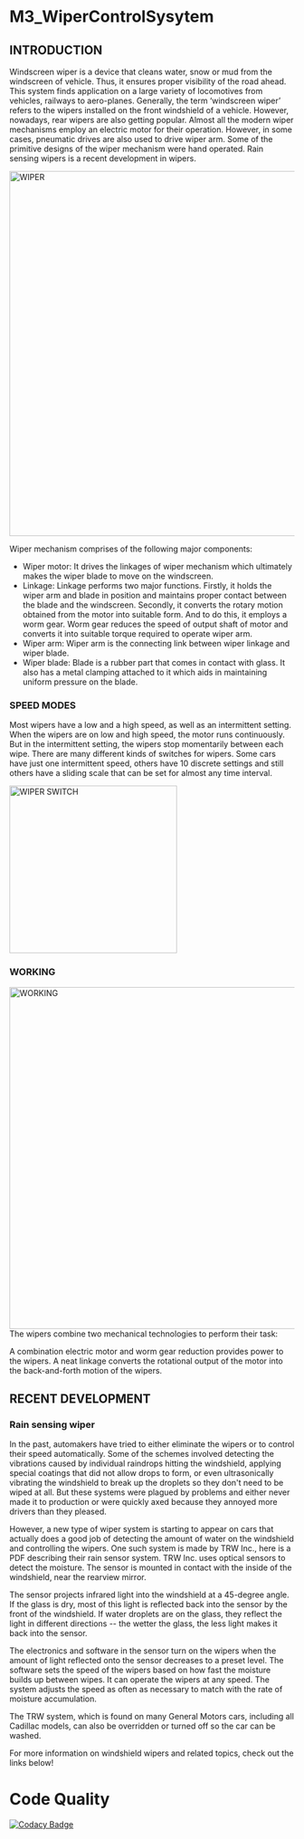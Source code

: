 # M3_WiperControlSysytem

## INTRODUCTION

 Windscreen wiper is a device that cleans water, snow or mud from the windscreen of vehicle. Thus, it ensures proper visibility of the road ahead.  This system finds application on a large variety of locomotives from vehicles, railways to aero-planes. Generally, the term ‘windscreen wiper’ refers to the wipers installed on the front windshield of a vehicle. However, nowadays, rear wipers are also getting popular.
 Almost all the modern wiper mechanisms employ an electric motor for their operation. However, in some cases, pneumatic drives are also used to drive wiper arm. Some of the primitive designs of the wiper mechanism were hand operated. Rain sensing wipers is a recent development in wipers.

<img width="645" alt="WIPER" src="https://user-images.githubusercontent.com/101088188/168420022-01828dac-fee8-4396-a9a0-523add19c3bc.png">


 Wiper mechanism comprises of the following major components:
* Wiper motor: 
It drives the linkages of wiper mechanism which ultimately makes the wiper blade to move on the windscreen.
* Linkage: 
Linkage performs two major functions. Firstly, it holds the wiper arm and blade in position and maintains proper contact between the blade and the windscreen. Secondly, it converts the rotary motion obtained from the motor into suitable form. And to do this, it employs a worm gear. Worm gear reduces the speed of output shaft of motor and converts it into suitable torque required to operate wiper arm.
* Wiper arm: 
Wiper arm is the connecting link between wiper linkage and wiper blade.
* Wiper blade: 
 Blade is a rubber part that comes in contact with glass. It also has a metal clamping attached to it which aids in maintaining uniform pressure on the blade.

### SPEED MODES
Most wipers have a low and a high speed, as well as an intermittent setting. When the wipers are on low and high speed, the motor runs continuously. But in the intermittent setting, the wipers stop momentarily between each wipe. There are many different kinds of switches for wipers. Some cars have just one intermittent speed, others have 10 discrete settings and still others have a sliding scale that can be set for almost any time interval.



<img width="296" alt="WIPER SWITCH" src="https://user-images.githubusercontent.com/101088188/168420299-9f8bbd50-62c5-4167-9cc7-b5cb2558498b.png">

### WORKING

<img width="604" alt="WORKING" src="https://user-images.githubusercontent.com/101088188/168420376-8a8b5646-3913-4ebb-98b4-337baffd475e.png">
The wipers combine two mechanical technologies to perform their task:

A combination electric motor and worm gear reduction provides power to the wipers.
A neat linkage converts the rotational output of the motor into the back-and-forth motion of the wipers.

## RECENT DEVELOPMENT

### Rain sensing wiper


In the past, automakers have tried to either eliminate the wipers or to control their speed automatically. Some of the schemes involved detecting the vibrations caused by individual raindrops hitting the windshield, applying special coatings that did not allow drops to form, or even ultrasonically vibrating the windshield to break up the droplets so they don't need to be wiped at all. But these systems were plagued by problems and either never made it to production or were quickly axed because they annoyed more drivers than they pleased.

However, a new type of wiper system is starting to appear on cars that actually does a good job of detecting the amount of water on the windshield and controlling the wipers. One such system is made by TRW Inc., here is a PDF describing their rain sensor system. TRW Inc. uses optical sensors to detect the moisture. The sensor is mounted in contact with the inside of the windshield, near the rearview mirror.

The sensor projects infrared light into the windshield at a 45-degree angle. If the glass is dry, most of this light is reflected back into the sensor by the front of the windshield. If water droplets are on the glass, they reflect the light in different directions -- the wetter the glass, the less light makes it back into the sensor.

The electronics and software in the sensor turn on the wipers when the amount of light reflected onto the sensor decreases to a preset level. The software sets the speed of the wipers based on how fast the moisture builds up between wipes. It can operate the wipers at any speed. The system adjusts the speed as often as necessary to match with the rate of moisture accumulation.

The TRW system, which is found on many General Motors cars, including all Cadillac models, can also be overridden or turned off so the car can be washed.

For more information on windshield wipers and related topics, check out the links below!

# Code Quality
[![Codacy Badge](https://app.codacy.com/project/badge/Grade/e1498985b4404e60957c9afff7c424b7)](https://www.codacy.com/gh/NARENDAREN/M3_Wiper-control-system/dashboard?utm_source=github.com&amp;utm_medium=referral&amp;utm_content=NARENDAREN/M3_Wiper-control-system&amp;utm_campaign=Badge_Grade)
